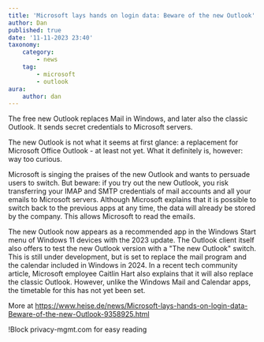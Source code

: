 ```yaml
---
title: 'Microsoft lays hands on login data: Beware of the new Outlook'
author: Dan
published: true
date: '11-11-2023 23:40'
taxonomy:
    category:
        - news
    tag:
        - microsoft
        - outlook
aura:
    author: dan
---
```


The free new Outlook replaces Mail in Windows, and later also the classic Outlook. It sends secret credentials to Microsoft servers.  

The new Outlook is not what it seems at first glance: a replacement for Microsoft Office Outlook - at least not yet. What it definitely is, however: way too curious.

Microsoft is singing the praises of the new Outlook and wants to persuade users to switch. But beware: if you try out the new Outlook, you risk transferring your IMAP and SMTP credentials of mail accounts and all your emails to Microsoft servers. Although Microsoft explains that it is possible to switch back to the previous apps at any time, the data will already be stored by the company. This allows Microsoft to read the emails.

The new Outlook now appears as a recommended app in the Windows Start menu of Windows 11 devices with the 2023 update. The Outlook client itself also offers to test the new Outlook version with a "The new Outlook" switch. This is still under development, but is set to replace the mail program and the calendar included in Windows in 2024. In a recent tech community article, Microsoft employee Caitlin Hart also explains that it will also replace the classic Outlook. However, unlike the Windows Mail and Calendar apps, the timetable for this has not yet been set.

More at https://www.heise.de/news/Microsoft-lays-hands-on-login-data-Beware-of-the-new-Outlook-9358925.html

!Block privacy-mgmt.com for easy reading